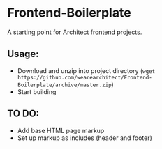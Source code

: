 Frontend-Boilerplate
====================

A starting point for Architect frontend projects.

## Usage:

* Download and unzip into project directory (`wget https://github.com/wearearchitect/Frontend-Boilerplate/archive/master.zip`)
* Start building

## TO DO:

* Add base HTML page markup
* Set up markup as includes (header and footer)
